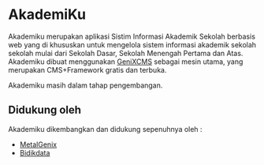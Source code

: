 # AkademiKu

Akademiku merupakan aplikasi Sistim Informasi Akademik Sekolah berbasis web yang di khususkan untuk mengelola sistem informasi akademik sekolah sekolah mulai dari Sekolah Dasar, Sekolah Menengah Pertama dan Atas. Akademiku dibuat menggunakan [GeniXCMS](http://genixcms.org) sebagai mesin utama, yang merupakan CMS+Framework gratis dan terbuka.

Akademiku masih dalam tahap pengembangan. 

## Didukung oleh
Akademiku dikembangkan dan didukung sepenuhnya oleh :
- [MetalGenix](http://metalgenix.com)
- [Bidikdata](http://bidikdata.net)
